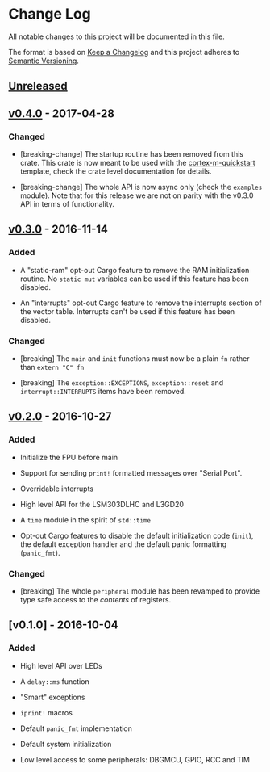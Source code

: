 # Change Log

All notable changes to this project will be documented in this file.

The format is based on [Keep a Changelog](http://keepachangelog.com/)
and this project adheres to [Semantic Versioning](http://semver.org/).

## [Unreleased]

## [v0.4.0] - 2017-04-28

### Changed

- [breaking-change] The startup routine has been removed from this crate. This
  crate is now meant to be used with the [cortex-m-quickstart] template, check
  the crate level documentation for details.

[cortex-m-quickstart]: https://docs.rs/cortex-m-quickstart/0.1.1/cortex_m_quickstart/

- [breaking-change] The whole API is now async only (check the `examples`
  module). Note that for this release we are not on parity with the v0.3.0 API
  in terms of functionality.

## [v0.3.0] - 2016-11-14

### Added

- A "static-ram" opt-out Cargo feature to remove the RAM initialization routine.
  No `static mut` variables can be used if this feature has been disabled.

- An "interrupts" opt-out Cargo feature to remove the interrupts section of the
  vector table. Interrupts can't be used if this feature has been disabled.

### Changed

- [breaking] The `main` and `init` functions must now be a plain `fn` rather
  than `extern "C" fn`

- [breaking] The `exception::EXCEPTIONS`, `exception::reset` and
  `interrupt::INTERRUPTS` items have been removed.

## [v0.2.0] - 2016-10-27

### Added

- Initialize the FPU before main

- Support for sending `print!` formatted messages over "Serial Port".

- Overridable interrupts

- High level API for the LSM303DLHC and L3GD20

- A `time` module in the spirit of `std::time`

- Opt-out Cargo features to disable the default initialization code (`init`),
  the default exception handler and the default panic formatting (`panic_fmt`).

### Changed

- [breaking] The whole `peripheral` module has been revamped to provide type
  safe access to the *contents* of registers.

## [v0.1.0] - 2016-10-04

### Added

- High level API over LEDs

- A `delay::ms` function

- "Smart" exceptions

- `iprint!` macros

- Default `panic_fmt` implementation

- Default system initialization

- Low level access to some peripherals: DBGMCU, GPIO, RCC and TIM

[Unreleased]: https://github.com/japaric/f3/compare/v0.4.0...HEAD
[v0.4.0]: https://github.com/japaric/f3/compare/v0.3.0...v0.4.0
[v0.3.1]: https://github.com/japaric/f3/compare/v0.3.0...v0.3.1
[v0.3.0]: https://github.com/japaric/f3/compare/v0.2.0...v0.3.0
[v0.2.0]: https://github.com/japaric/f3/compare/v0.1.0...v0.2.0

